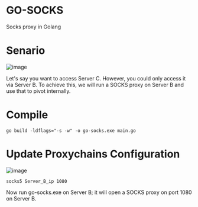 # GO-SOCKS
Socks proxy in Golang

# Senario
![image](https://github.com/user-attachments/assets/3a49392d-6a23-444f-87fb-97dd03d88823)

Let's say you want to access Server C. However, you could only access it via Server B. To achieve this, we will run a SOCKS proxy on Server B and use that to pivot internally.

# Compile
```
go build -ldflags="-s -w" -o go-socks.exe main.go
```
# Update Proxychains Configuration
![image](https://github.com/user-attachments/assets/211b0d79-5738-4edd-9488-4b341dacb148)
```
socks5 Server_B_ip 1080
```
Now run go-socks.exe on Server B; it will open a SOCKS proxy on port 1080 on Server B.
